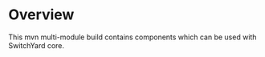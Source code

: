 # Overview

This mvn multi-module build contains components which can be used with SwitchYard core.
